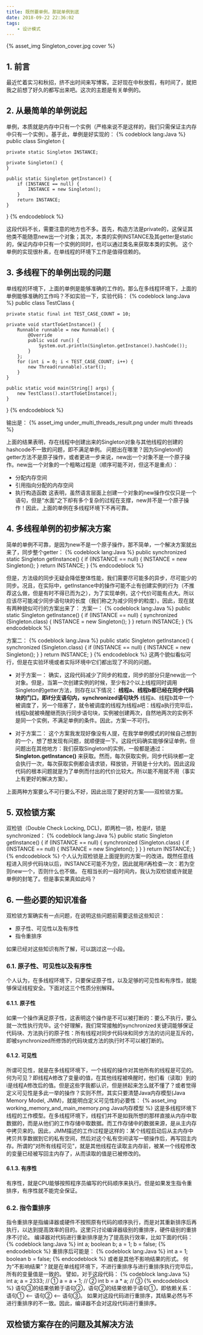 ```yaml
---
title: 既然要单例，那就单例到底
date: 2018-09-22 22:36:02
tags: 
	- 设计模式
---
```

{% asset_img Singleton_cover.jpg cover %}

## 1. 前言
最近忙着实习和秋招，挤不出时间来写博客。正好现在中秋放假，有时间了，就把我之前想了好久的都写出来吧。这次的主题是有关单例的。

<!--more-->

## 2. 从最简单的单例说起
单例，本质就是内存中只有一个实例（严格来说不是这样的，我们只需保证主内存中只有一个实例）。基于此，单例是好实现的：
{% codeblock lang:Java %}
public class Singleton {

    private static Singleton INSTANCE;

    private Singleton() {
    }

    public static Singleton getInstance() {
        if (INSTANCE == null) {
            INSTANCE = new Singleton();
        }
        return INSTANCE;
    }
}
{% endcodeblock %}

这段代码不长，需要注意的地方也不多。首先，构造方法是private的，这保证其他类不能随意new出一个对象；其次，本类的实例INSTANCE及其getter是static的，保证内存中只有一个实例的同时，也可以通过类名来获取本类的实例。
这个单例的实现很朴素，在单线程的环境下工作是值得信赖的。

## 3. 多线程下的单例出现的问题
单线程的环境下，上面的单例是能够准确的工作的。那么在多线程环境下，上面的单例能够准确的工作吗？不如实验一下，实验代码：
{% codeblock lang:Java %}
public class TestClass {

    private static final int TEST_CASE_COUNT = 10;

    private void startToGetInstance() {
        Runnable runnable = new Runnable() {
            @Override
            public void run() {
                System.out.println(Singleton.getInstance().hashCode());
            }
        };
        for (int i = 0; i < TEST_CASE_COUNT; i++) {
            new Thread(runnable).start();
        }
    }

    public static void main(String[] args) {
        new TestClass().startToGetInstance();
    }
}
{% endcodeblock %}

输出是：
{% asset_img under_multi_threads_result.png under multi threads %}

上面的结果表明，存在线程中创建出来的Singleton对象与其他线程的创建的hashcode不一致的问题，即不满足单例。
问题出在哪里？因为Singleton的getter方法不是原子操作，或者更进一步来说，new出一个对象不是一个原子操作。new出一个对象的一个粗略过程是（顺序可能不对，但这不是重点）：
* 分配内存空间
* 引用指向分配的内存空间
* 执行构造函数
这表明，虽然语言层面上创建一个对象的new操作仅仅只是一个语句，但是“水面”之下却有多个复杂的过程在支撑，new并不是一个原子操作！因此，上面的单例在多线程环境下不再可靠。

## 4. 多线程单例的初步解决方案
简单的单例不可靠，是因为new不是一个原子操作，那不简单，一个解决方案就出来了，同步整个getter：
{% codeblock lang:Java %}
public synchronized static Singleton getInstance() {
    if (INSTANCE == null) {
        INSTANCE = new Singleton();
    }
    return INSTANCE;
}
{% endcodeblock %}

但是，方法级的同步无疑会降低整体性能，我们需要尽可能多的异步，尽可能少的同步。况且，在实际中，getInstance中的操作可能不止有创建实例的行为（不推荐这么做，但是有时不得已而为之），为了实现单例，这个代价可能有点大。所以应该尽可能减少同步语句块的长度（我们称之为减少同步的粒度）。因此，现在就有两种貌似可行的方案出来了：
方案一：
{% codeblock lang:Java %}
public static Singleton getInstance() {
    if (INSTANCE == null) {
        synchronized (Singleton.class) {
            INSTANCE = new Singleton();
        }
    }
    return INSTANCE;
}
{% endcodeblock %}

方案二：
{% codeblock lang:Java %}
public static Singleton getInstance() {
    synchronized (Singleton.class) {
        if (INSTANCE == null) {
            INSTANCE = new Singleton();
        }
    }
    return INSTANCE;
}
{% endcodeblock %}
这两个貌似看似可行，但是在实验环境或者实际环境中它们都出现了不同的问题。

* 对于方案一：
确实，这段代码减少了同步的粒度，同步的部分只是new出一个对象。但是，当第一次创建实例的时候，至少有2个以上线程同时调用Singleton的getter方法，则存在以下情况：
**线程a、线程b都已经在同步代码块的门口，即if分支语句内，synchronized语句块外**
线程a、线程b其中一个被调度了，另一个阻塞了，就令被调度的线程为线程a吧：线程a执行完毕后，线程b就被唤醒继而执行同步语句块，实例被创建两次，自然地两次的实例不是同一个实例，不满足单例的条件。因此，方案一不可行。

* 对于方案二：
这个方案我发现好像没有人提，在我学单例模式的时候自己想到的一个，想了想发现有问题，就顺便提一下。这段代码确实能够保证单例，但问题出在其他地方：我们获取Singleton的实例，一般都是通过：
**Singleton.getInstance()**
来获取。然而，每次获取实例，同步代码块都一定会执行一次，每次获取实例都会请求锁，释放锁，开销是十分大的。因此这段代码的根本问题就是为了单例而付出的代价比较大。所以能不用就不用（事实上有更好的解决方案）。

上面两种方案要么不可行要么不好，因此出现了更好的方案——双检锁方案。

## 5. 双检锁方案
双检锁（Double Check Locking, DCL)，即两检一锁，检是if，锁是synchronized：
{% codeblock lang:Java %}
public static Singleton getInstance() {
    if (INSTANCE == null) {
        synchronized (Singleton.class) {
            if (INSTANCE == null) {
                INSTANCE = new Singleton();
            }
        }
    }
    return INSTANCE;
}
{% endcodeblock %}
个人认为双检锁是上面提到的方案一的改进。既然任意线程进入同步代码块以后，INSTANCE可能不为空，因此就用if再检查一次：若为空则new一个，否则什么也不做。
在相当长的一段时间内，我认为双检锁或许就是单例的封笔了。但是事实果真如此吗？

## 6. 一些必要的知识准备
双检锁方案确实有一点问题，在说明这些问题前需要这些这些知识：
* 原子性、可见性以及有序性
* 指令重排序

如果已经对这些知识有所了解，可以跳过这一小段。

### 6.1. 原子性、可见性以及有序性
个人认为，在多线程环境下，只要保证原子性，以及足够的可见性和有序性，就能够保证线程安全。下面对这三个性质分别解释。
#### 6.1.1. 原子性
如果一个操作满足原子性，这表明这个操作是不可以被打断的：要么不执行，要么就一次性执行完毕。这个好理解，我们常常接触的synchronized关键词能够保证代码块、方法执行的原子性：所有线程对同步代码块和同步方法的访问是互斥的，即被synchronized所修饰的代码块或方法的执行时不可以被打断的。
#### 6.1.2. 可见性
所谓可见性，就是在多线程环境下，一个线程的操作对其他所有的线程是可见的。何为可见？即线程A修改了变量i的值，在其他线程被唤醒时，他们看（读取）到的i是线程A修改后的值。但是这些字我都认识，但是拼起来怎么就不懂了？或者觉得定义可见性是多此一举的操作？实则不然，其实只要清楚Java内存模型(Java Memory Model, JMM)，就能明白定义可见性的必要性：
{% asset_img working_memory_and_main_memory.png Java内存模型 %}
这是多线程环境下线程的工作模型。在多线程环境下，线程们并不是如我所想的那样直接从内存中取数据的，而是从他们的工作存储中取数据。而工作存储中的数据来源，是从主内存中拷贝来的。因此，JMM描述的工作过程是这样的：某个线程启动后从主内存中拷贝共享数据到它的私有空间，然后对这个私有空间读写一顿操作后，再写回主内存。所谓的“对所有线程可见”，就是其他线程在读取主内存前，被某一个线程修改的变量已经被写回主内存了，从而读取的值是已被修改的。
#### 6.1.3. 有序性
有序性，就是CPU能够按照程序员编写的代码顺序来执行。但是如果发生指令重排序，有序性就不能完全保证。


### 6.2. 指令重排序
指令重排序是指编译器或硬件不按照原有代码的顺序执行，而是对其重新排序后再执行，以达到提高效率的目的。这里只讨论编译器级别的重排序，硬件级别的重排序不讨论。
编译器对代码进行重新排序是为了提高执行效率，比如下面的代码：
{% codeblock lang:Java %}
int a;
boolean b;
a = 1;
b = false;
{% endcodeblock %}
重排序后可能是：
{% codeblock lang:Java %}
int a = 1;
boolean b = false;
{% endcodeblock %}
或者是其他不影响结果的形式。
何为“不影响结果”？就是在单线程环境下，不进行重排序与进行重排序执行完毕后，所有的变量值是一致的。
譬如，对于这段代码：
{% codeblock lang:Java %}
int a;
a = 2333; // ①
a = a + 1; // ②
int b = a * a; // ③
{% endcodeblock %}
语句③的结果依赖于语句②，语句②的结果依赖于语句①，即依赖关系：语句① <-- 语句② <-- 语句③。
如果对这段代码进行重排序，其结果必然与不进行重排序的不一致。因此，编译器不会对这段代码进行重排序。

## 双检锁方案存在的问题及其解决方法









